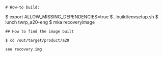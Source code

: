 
```
# How-to build:
```
$ export ALLOW_MISSING_DEPENDENCIES=true
$ . build/envsetup.sh
$ lunch twrp_a20-eng
$ mka recoveryimage
```
## How to find the image built
```
`$ cd /out/target/product/a20`
```
see recovery.img
```
